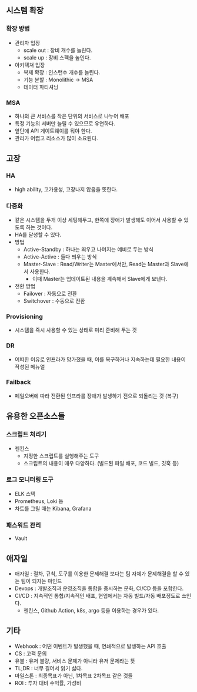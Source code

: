 ## 시스템 확장
### 확장 방법
- 관리자 입장
  - scale out : 장비 개수를 늘린다.
  - scale up : 장비 스펙을 높인다.
- 아키텍쳐 입장
  - 복제 확장 : 인스턴수 개수를 늘린다.
  - 기능 분할 : Monolithic -> MSA
  - 데이터 파티셔닝

### MSA
- 하나의 큰 서비스를 작은 단위의 서비스로 나누어 배포
- 특정 기능의 서버만 늘릴 수 있으므로 유연하다.
- 앞단에 API 게이트웨이를 둬야 한다.
- 관리가 어렵고 리소스가 많이 소요된다.

## 고장
### HA
- high ability, 고가용성, 고장나지 않음을 뜻한다.

### 다중화
- 같은 시스템을 두개 이상 세팅해두고, 한쪽에 장애가 발생해도 이어서 사용할 수 있도록 하는 것이다.
- HA를 달성할 수 있다.
- 방법
  - Active-Standby : 하나는 띄우고 나머지는 예비로 두는 방식
  - Active-Active : 둘다 띄우는 방식
  - Master-Slave : Read/Writer는 Master에서만, Read는 Master과 Slave에서 사용한다.
    - 이때 Master는 업데이트된 내용을 계속해서 Slave에게 보낸다.
- 전환 방법
  - Failover : 자동으로 전환
  - Switchover : 수동으로 전환

### Provisioning
- 시스템을 즉시 사용할 수 있는 상태로 미리 준비해 두는 것

### DR
- 어떠한 이유로 인프라가 망가졌을 때, 이를 복구하거나 지속하는데 필요한 내용이 작성된 메뉴얼

### Failback
- 페일오버에 따라 전환된 인프라를 장애가 발생하기 전으로 되돌리는 것 (복구)

## 유용한 오픈소스들
### 스크립트 처리기
- 젠킨스
  - 지정한 스크립트를 실행해주는 도구
  - 스크립트의 내용이 매우 다양하다. (빌드된 파일 배포, 코드 빌드, 깃훅 등)

### 로그 모니터링 도구
- ELK 스택
- Prometheus, Loki 등
- 차트를 그릴 때는 Kibana, Grafana

### 패스워드 관리
- Vault

## 애자일
- 애자일 : 절차, 규칙, 도구를 이용한 문제해결 보다는 팀 자체가 문제해결을 할 수 있는 팀이 되자는 마인드
- Devops : 개발조직과 운영조직을 통합을 중시하는 문화, CI/CD 등을 포함한다.
- CI/CD : 지속적인 통합/지속적인 배포, 현업에서는 자동 빌드/자동 배포정도로 쓰인다.
  - 젠킨스, Github Action, k8s, argo 등을 이용하는 경우가 있다.

## 기타
- Webhook : 어떤 이벤트가 발생했을 때, 연쇄적으로 발생하는 API 호출
- CS : 고객 문의
- 유불 : 유저 불량, 서비스 문제가 아니라 유저 문제라는 뜻
- TL;DR : 너무 길어서 읽기 싫다.
- 마일스톤 : 최종목표가 아닌, 1차목표 2차목표 같은 것들
- ROI : 투자 대비 수익률, 가성비